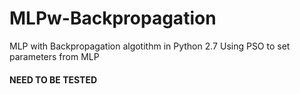 # MLPw-Backpropagation

MLP with Backpropagation algotithm in Python 2.7
Using PSO to set parameters from MLP

#### NEED TO BE TESTED #####
